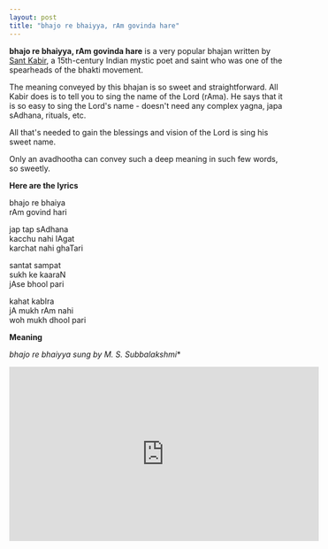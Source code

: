 ```yaml
---
layout: post
title: "bhajo re bhaiyya, rAm govinda hare"
---
```

**bhajo re bhaiyya, rAm govinda hare** is a very popular bhajan written by [Sant Kabir](https://en.wikipedia.org/wiki/Kabir), a 15th-century Indian mystic poet and saint who was one of the spearheads of the bhakti movement. 

The meaning conveyed by this bhajan is so sweet and straightforward. All Kabir does is to tell you to sing the name of the Lord (rAma). He says that it is so easy to sing the Lord's name - doesn't need any complex yagna, japa sAdhana, rituals, etc. 

All that's needed to gain the blessings and vision of the Lord is sing his sweet name. 

Only an avadhootha can convey such a deep meaning in such few words, so sweetly. 

**Here are the lyrics** 

bhajo re bhaiya  
rAm govind hari  
  
jap tap sAdhana  
kacchu nahi lAgat  
karchat nahi ghaTari  
  
santat sampat  
sukh ke kaaraN  
jAse bhool pari  
  
kahat kabIra   
jA mukh rAm nahi  
woh mukh dhool pari 

**Meaning**



**bhajo re bhaiyya* sung by M. S. Subbalakshmi**

<iframe width="560" height="315" src="https://www.youtube.com/embed/qGCGtt_lxA0" frameborder="0" allow="accelerometer; autoplay; clipboard-write; encrypted-media; gyroscope; picture-in-picture" allowfullscreen></iframe>
